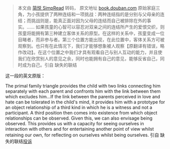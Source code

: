 > 本文由 [简悦 SimpRead](http://ksria.com/simpread/) 转码， 原文地址 [book.douban.com](https://book.douban.com/annotation/54363669/) 原始家庭三角，为小孩提供了两种连结和一项挑战：两种连结指的是分别与父母亲的连结；而挑战则是，能真正面对因为父母的连结而自己被排除在外的事实。…… 如果孩童的心智可以容忍对双亲之间的连结所产生的爱恨交织，则孩童将能拥有第三种建立客体关系的原型。在这样的关系中，孩童变成一位目睹者，而非参与者。第三个位置方能出现，在此位置中，客体关系方可被观察到。也只有在此情况下，我们才能够想象被人观察【原翻译有错误，略作改动】。在这个位置之中我们才具有观看自己与别人互动的能力，并且使我们在欣赏别人的意见之余，同时也能拥有自己的意见，能够反省自己，同时成为自己。引自 缺失的联结

这一段的英文原版：

The primal family triangle provides the child with two links connecting him separately with each parent and confronts him with the link between them which excludes him...If the link between the parents perceived in love and hate can be tolerated in the child's mind, it provides him with a prototype for an object relationship of a third kind in which he is a witness and not a participant. A third position then comes into existence from which object relationships can be observed. Given this, we can also envisage being observed. This provides us with a capacity for seeing ourselves in interaction with others and for entertaining another point of view whilst retaining our own, for reflecting on ourselves whilst being ourselves. 引自 缺失的联结[投诉](#)